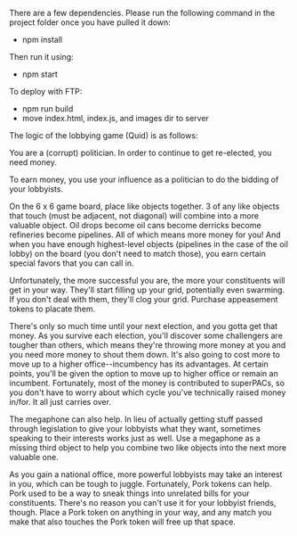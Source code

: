 There are a few dependencies. Please run the following command in the project folder once you have pulled it down:
* npm install

Then run it using:
* npm start

To deploy with FTP:
* npm run build
* move index.html, index.js, and images dir to server


The logic of the lobbying game (Quid) is as follows:

You are a (corrupt) politician. In order to continue to get re-elected, you need money.

To earn money, you use your influence as a politician to do the bidding of your lobbyists.

On the 6 x 6 game board, place like objects together.
3 of any like objects that touch (must be adjacent, not diagonal) will combine into a more valuable object.
Oil drops become oil cans become derricks become refineries become pipelines. All of which means more money for you! And when you have enough highest-level objects (pipelines in the case of the oil lobby) on the board (you don't need to match those), you earn certain special favors that you can call in.

Unfortunately, the more successful you are, the more your constituents will get in your way.
They'll start filling up your grid, potentially even swarming.
If you don't deal with them, they'll clog your grid. Purchase appeasement tokens to placate them.

There's only so much time until your next election, and you gotta get that money.
As you survive each election, you'll discover some challengers are tougher than others,
which means they're throwing more money at you and you need more money to shout them down.
It's also going to cost more to move up to a higher office--incumbency has its advantages.
At certain points, you'll be given the option to move up to higher office or remain an incumbent.
Fortunately, most of the money is contributed to superPACs, so you don't have to worry about which cycle you've technically raised money in/for. It all just carries over.

The megaphone can also help. In lieu of actually getting stuff passed through legislation to give
your lobbyists what they want, sometimes speaking to their interests works just as well. Use a megaphone as a missing third object to help you combine two like objects into the next more valuable one.

As you gain a national office, more powerful lobbyists may take an interest in you,
which can be tough to juggle. Fortunately, Pork tokens can help. Pork used to be a way to sneak things into unrelated bills for your constituents. There's no reason you can't use it for your lobbyist friends, though. Place a Pork token on anything in your way, and any match you make that also touches the Pork token will free up that space.
